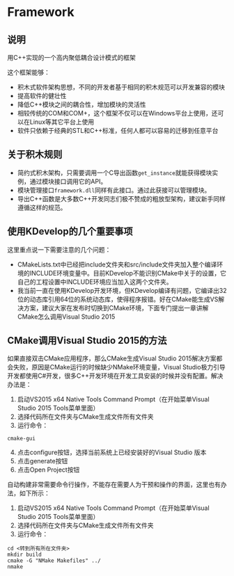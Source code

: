 # Framework

## 说明

用C++实现的一个高内聚低耦合设计模式的框架

这个框架能够：
* 积木式软件架构思想，不同的开发者基于相同的积木规范可以开发兼容的模块
* 提高软件的健壮性
* 降低C++模块之间的耦合性，增加模块的灵活性
* 相较传统的COM和COM+，这个框架不仅可以在Windows平台上使用，还可以在Linux等其它平台上使用
* 软件只依赖于经典的STL和C++标准，任何人都可以容易的迁移到任意平台

## 关于积木规则

* 简约式积木架构，只需要调用一个C导出函数`get_instance`就能获得模块实例，通过模块接口调用它的API。
* 模块管理接口`framework.dll`同样有此接口。通过此获接可以管理模块。
* 导出C++函数是大多数C++开发同志们极不赞成的粗放型架构，建议新手同样遵循这样的规范。

## 使用KDevelop的几个重要事项

这里重点说一下需要注意的几个问题：
* CMakeLists.txt中已经把include文件夹和src/include文件夹加入整个编译环境的INCLUDE环境变量中。目前KDevelop不能识别CMake中关于<INCLUDE>的设置，它自己的工程设置中INCLUDE环境应当加入这两个文件夹。
* 我当前一直在使用KDevelop开发环境，但KDevelop编译有问题，它编译出32位的动态库引用64位的系统动态库，使得程序报错。好在CMake能生成VS解决方案，建议大家在发布时切换到CMake环境，下面专门提出一章讲解CMake怎么调用Visual Studio 2015

## CMake调用Visual Studio 2015的方法
如果直接双击CMake应用程序，那么CMake生成Visual Studio 2015解决方案都会失败，原因是CMake运行的时候缺少NMake环境变量，Visual Studio极力引导开发都使用C#开发，很多C++开发环境在开发工具安装的时候并没有配置。解决办法是：

1. 启动VS2015 x64 Native Tools Command Prompt（在开始菜单Visual Studio 2015 Tools菜单里面）
2. 选择代码所在文件夹与CMake生成文件所有文件夹
3. 运行命令：

```
cmake-gui 
```

4. 点击configure按钮，选择当前系统上已经安装好的Visual Studio 版本
5. 点击generate按钮
6. 点击Open Project按钮

自动构建非常需要命令行操作，不能存在需要人为干预和操作的界面，这里也有办法，如下所示：

1. 启动VS2015 x64 Native Tools Command Prompt（在开始菜单Visual Studio 2015 Tools菜单里面）
2. 选择代码所在文件夹与CMake生成文件所有文件夹
3. 运行命令：

```
cd <转到所有所在文件夹>
mkdir build
cmake -G "NMake Makefiles" ../
nmake
```